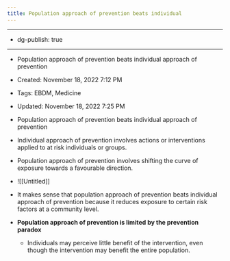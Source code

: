 ```yaml
---
title: Population approach of prevention beats individual
---
```


- --

- dg-publish: true

- --

- Population approach of prevention beats individual approach of prevention

- Created: November 18, 2022 7:12 PM

- Tags: EBDM, Medicine

- Updated: November 18, 2022 7:25 PM

- Population approach of prevention beats individual approach of prevention

- Individual approach of prevention involves actions or interventions applied to at risk individuals or groups.

- Population approach of prevention involves shifting the curve of exposure towards a favourable direction.

- ![[Untitled]]

- It makes sense that population approach of prevention beats individual approach of prevention because it reduces exposure to certain risk factors at a community level.

- ****Population approach of prevention is limited by the prevention paradox****
	 - Individuals may perceive little benefit of the intervention, even though the intervention may benefit the entire population.
